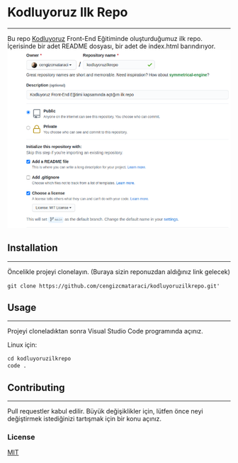 # Kodluyoruz Ilk Repo
------

Bu repo [Kodluyoruz](https://www.kodluyoruz.org/) Front-End Eğitiminde oluşturduğumuz ilk repo. İçerisinde bir adet README dosyası, bir adet de index.html barındırıyor.
![kodluyoruz](https://github.com/Kodluyoruz/taskforce/raw/main/git/odev1/figures/github.png)

## Installation
------

Öncelikle projeyi clonelayın. (Buraya sizin reponuzdan aldığınız link gelecek)


`git clone https://github.com/cengizcmataraci/kodluyoruzilkrepo.git'`

## Usage
------
Projeyi cloneladıktan sonra Visual Studio Code programında açınız.

Linux için:

```
cd kodluyoruzilkrepo
code .
```

## Contributing
------
Pull requestler kabul edilir. Büyük değişiklikler için, lütfen önce neyi değiştirmek istediğinizi tartışmak için bir konu açınız.

### License
[MIT](https://choosealicense.com/licenses/mit/)